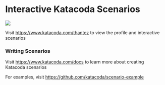 # Interactive Katacoda Scenarios

[![](http://shields.katacoda.com/katacoda/thantez/count.svg)](https://www.katacoda.com/thantez "Get your profile on Katacoda.com")

Visit https://www.katacoda.com/thantez to view the profile and interactive scenarios

### Writing Scenarios
Visit https://www.katacoda.com/docs to learn more about creating Katacoda scenarios

For examples, visit https://github.com/katacoda/scenario-example
